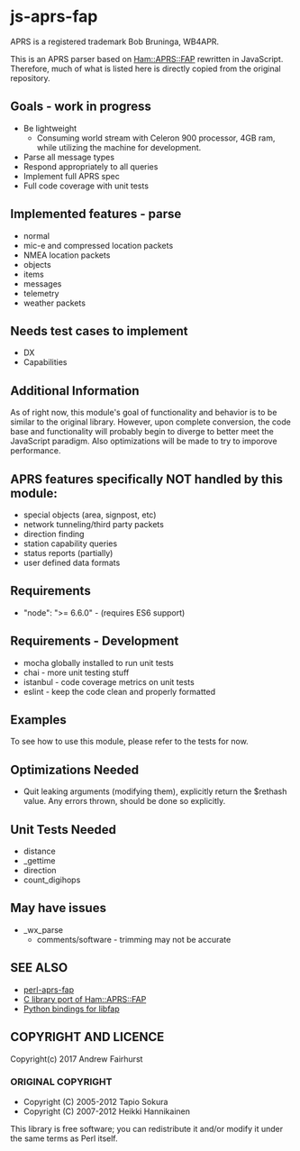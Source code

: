 # js-aprs-fap

APRS is a registered trademark Bob Bruninga, WB4APR.

This is an APRS parser based on [Ham::APRS::FAP](https://github.com/hessu/perl-aprs-fap) rewritten in JavaScript.  Therefore, much of what
is listed here is directly copied from the original repository.

## Goals - work in progress
- Be lightweight
  - Consuming world stream with Celeron 900 processor, 4GB ram, while utilizing the machine for development.
- Parse all message types
- Respond appropriately to all queries
- Implement full APRS spec
- Full code coverage with unit tests

## Implemented features - parse
- normal
- mic-e and compressed location packets
- NMEA location packets
- objects
- items
- messages
- telemetry
- weather packets

## Needs test cases to implement
- DX
- Capabilities

## Additional Information
As of right now, this module's goal of functionality and behavior is to be similar to the original library.  However, upon complete conversion, the code base and functionality will probably begin to diverge to better meet the JavaScript paradigm.  Also optimizations will be made to try to
imporove performance.

## APRS features specifically NOT handled by this module:
- special objects (area, signpost, etc)
- network tunneling/third party packets
- direction finding
- station capability queries
- status reports (partially)
- user defined data formats

## Requirements
- "node": ">= 6.6.0" - (requires ES6 support)

## Requirements - Development
- mocha globally installed to run unit tests
- chai - more unit testing stuff
- istanbul - code coverage metrics on unit tests
- eslint - keep the code clean and properly formatted

## Examples
To see how to use this module, please refer to the tests for now.

## Optimizations Needed
- Quit leaking arguments (modifying them), explicitly return the $rethash value.  Any errors thrown, should be done so explicitly.

## Unit Tests Needed
- distance
- _gettime
- direction
- count_digihops

## May have issues
- _wx_parse
  - comments/software - trimming may not be accurate

## SEE ALSO

* [perl-aprs-fap](https://github.com/hessu/perl-aprs-fap)
* [C library port of Ham::APRS::FAP](http://pakettiradio.net/libfap/)
* [Python bindings for libfap](http://github.com/kd7lxl/python-libfap)

## COPYRIGHT AND LICENCE

Copyright(c) 2017 Andrew Fairhurst

### ORIGINAL COPYRIGHT

* Copyright (C) 2005-2012 Tapio Sokura
* Copyright (C) 2007-2012 Heikki Hannikainen

This library is free software; you can redistribute it and/or modify
it under the same terms as Perl itself.
